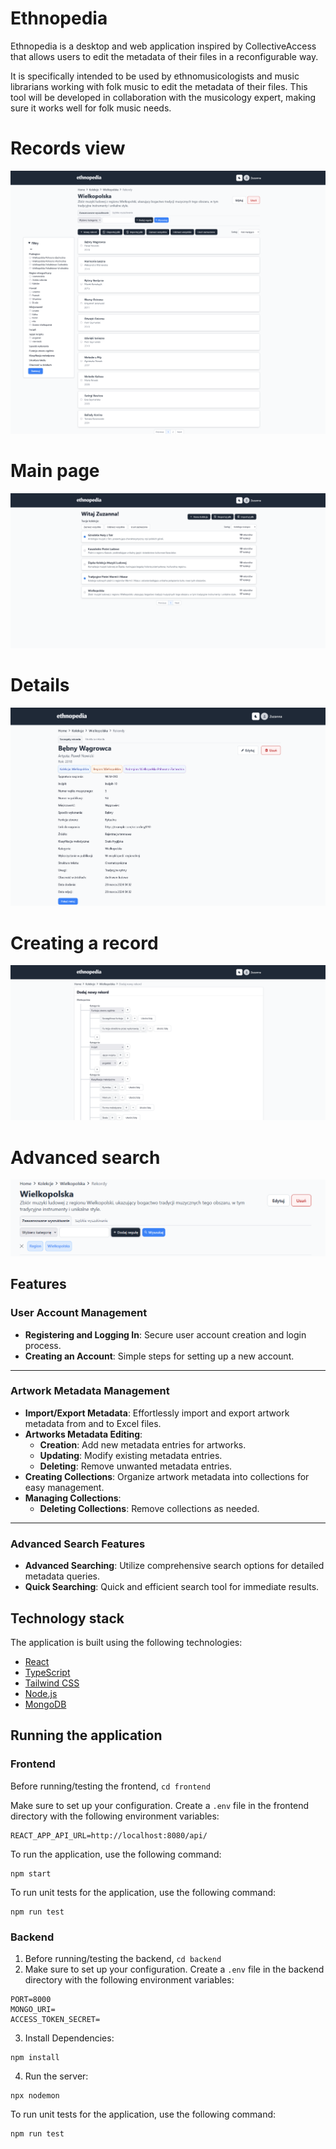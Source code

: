 # Ethnopedia

Ethnopedia is a desktop and web application inspired by CollectiveAccess that allows users to edit the metadata of their files in a reconfigurable way.

It is specifically intended to be used by ethnomusicologists and music librarians working with folk music to edit the metadata of their files.
This tool will be developed in collaboration with the musicology expert, making sure it works well for folk music needs.


# Records view
![List page](./src/ui1.png)

# Main page
![Main page](./src/ui2.png)

# Details
![Details](./src/details.png)

# Creating a record
![Creating a record](./src/drzewo-dodawanie-rekordu.png)

# Advanced search
![Search](./src/wyszukiwanie.png)

## Features

### User Account Management
- **Registering and Logging In**: Secure user account creation and login process.
- **Creating an Account**: Simple steps for setting up a new account.

***

### Artwork Metadata Management
- **Import/Export Metadata**: Effortlessly import and export artwork metadata from and to Excel files.
- **Artworks Metadata Editing**: 
  - **Creation**: Add new metadata entries for artworks.
  - **Updating**: Modify existing metadata entries.
  - **Deleting**: Remove unwanted metadata entries.
- **Creating Collections**: Organize artwork metadata into collections for easy management.
- **Managing Collections**:
  - **Deleting Collections**: Remove collections as needed.

***

### Advanced Search Features
- **Advanced Searching**: Utilize comprehensive search options for detailed metadata queries.
- **Quick Searching**: Quick and efficient search tool for immediate results.

## Technology stack

The application is built using the following technologies:

-   [React](https://reactjs.org/)
-   [TypeScript](https://www.typescriptlang.org/)
-   [Tailwind CSS](https://tailwindcss.com/)
-   [Node.js](https://nodejs.org/en)
-   [MongoDB](https://www.mongodb.com/)

## Running the application

### Frontend
Before running/testing the frontend, `cd frontend`

Make sure to set up your configuration. Create a `.env` file in the frontend directory with the following environment variables:
```
REACT_APP_API_URL=http://localhost:8080/api/
```

To run the application, use the following command:

```
npm start
```

To run unit tests for the application, use the following command:

```
npm run test
```

### Backend 
1. Before running/testing the backend, `cd backend`
2. Make sure to set up your configuration. Create a `.env` file in the backend directory with the following environment variables:

```
PORT=8000
MONGO_URI=
ACCESS_TOKEN_SECRET=
```
3. Install Dependencies:
```
npm install
```
4. Run the server:
```
npx nodemon
```
To run unit tests for the application, use the following command:
```
npm run test
```

